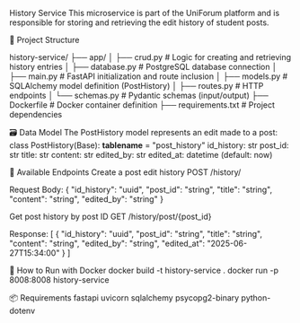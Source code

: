 History Service
This microservice is part of the UniForum platform and is responsible for storing and retrieving the edit history of student posts.

🧱 Project Structure

history-service/
├── app/
│   ├── crud.py          # Logic for creating and retrieving history entries
│   ├── database.py      # PostgreSQL database connection
│   ├── main.py          # FastAPI initialization and route inclusion
│   ├── models.py        # SQLAlchemy model definition (PostHistory)
│   ├── routes.py        # HTTP endpoints
│   └── schemas.py       # Pydantic schemas (input/output)
├── Dockerfile           # Docker container definition
├── requirements.txt     # Project dependencies

🗃️ Data Model
The PostHistory model represents an edit made to a post:
class PostHistory(Base):
    __tablename__ = "post_history"
    id_history: str
    post_id: str
    title: str
    content: str
    edited_by: str
    edited_at: datetime (default: now)

🔁 Available Endpoints
Create a post edit history
POST /history/

Request Body:
{
  "id_history": "uuid",
  "post_id": "string",
  "title": "string",
  "content": "string",
  "edited_by": "string"
}

Get post history by post ID
GET /history/post/{post_id}

Response:
[
  {
    "id_history": "uuid",
    "post_id": "string",
    "title": "string",
    "content": "string",
    "edited_by": "string",
    "edited_at": "2025-06-27T15:34:00"
  }
]


🐳 How to Run with Docker
docker build -t history-service .
docker run -p 8008:8008 history-service

📦 Requirements
fastapi
uvicorn
sqlalchemy
psycopg2-binary
python-dotenv

